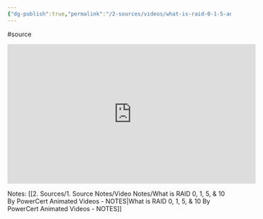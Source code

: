 ```yaml
---
{"dg-publish":true,"permalink":"/2-sources/videos/what-is-raid-0-1-5-and-10-by-power-cert-animated-videos/","created":"2025-07-25T10:59:08.268+10:00","updated":"2025-07-25T11:29:45.015+10:00"}
---
```


#source 

<iframe width="560" height="315" src="https://www.youtube.com/embed/U-OCdTeZLac?si=zd01Oke-XkTcFiJG" title="YouTube video player" frameborder="0" allow="accelerometer; autoplay; clipboard-write; encrypted-media; gyroscope; picture-in-picture; web-share" referrerpolicy="strict-origin-when-cross-origin" allowfullscreen></iframe>


Notes:
[[2. Sources/1. Source Notes/Video Notes/What is RAID 0, 1, 5, & 10 By PowerCert Animated Videos - NOTES\|What is RAID 0, 1, 5, & 10 By PowerCert Animated Videos - NOTES]]
